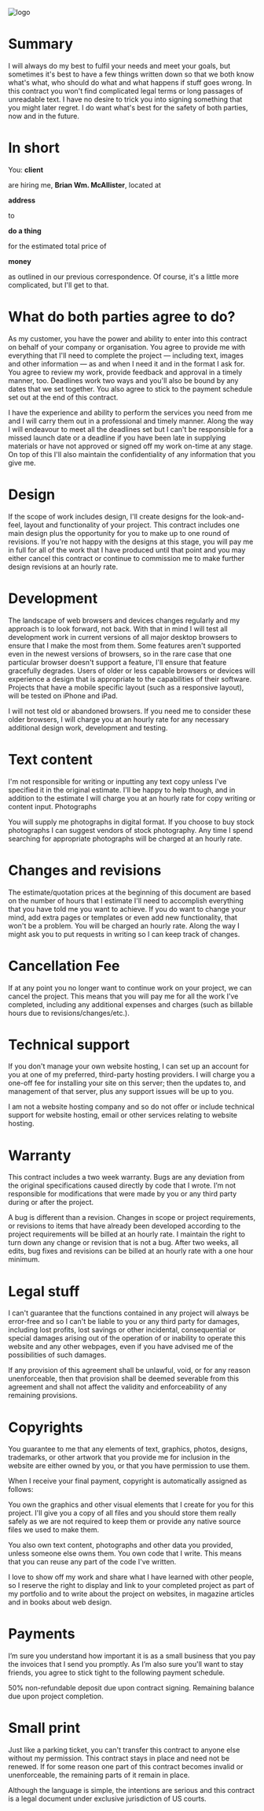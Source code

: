 ![logo](http://www.bmclients.com/assets/img/logo.png)

# Summary

I will always do my best to fulfil your needs and meet your goals, but
sometimes it's best to have a few things written down so that we both know
what's what, who should do what and what happens if stuff goes wrong. In this
contract you won't find complicated legal terms or long passages of unreadable
text. I have no desire to trick you into signing something that you might later
regret. I do want what's best for the safety of both parties, now and in the
future.

# In short

You: **client**

are hiring me, **Brian Wm. McAllister**, located at

**address**

to

**do a thing**

for the estimated total price of

**money**

as outlined in our previous correspondence. Of course, it's a little more
complicated, but I'll get to that.

# What do both parties agree to do?

As my customer, you have the power and ability to enter into this contract on
behalf of your company or organisation. You agree to provide me with everything
that I'll need to complete the project — including text, images and other
information — as and when I need it and in the format I ask for. You agree to
review my work, provide feedback and approval in a timely manner, too.
Deadlines work two ways and you'll also be bound by any dates that we set
together. You also agree to stick to the payment schedule set out at the end of
this contract.

I have the experience and ability to perform the services you need from me and
I will carry them out in a professional and timely manner. Along the way I will
endeavour to meet all the deadlines set but I can't be responsible for a missed
launch date or a deadline if you have been late in supplying materials or have
not approved or signed off my work on-time at any stage. On top of this I'll
also maintain the confidentiality of any information that you give me.

# Design

If the scope of work includes design, I'll create designs for the
look-and-feel, layout and functionality of your project. This contract includes
one main design plus the opportunity for you to make up to one round of
revisions. If you're not happy with the designs at this stage, you will pay me
in full for all of the work that I have produced until that point and you may
either cancel this contract or continue to commission me to make further design
revisions at an hourly rate.

# Development

The landscape of web browsers and devices changes regularly and my approach is
to look forward, not back. With that in mind I will test all development work
in current versions of all major desktop browsers to ensure that I make the
most from them. Some features aren't supported even in the newest versions of
browsers, so in the rare case that one particular browser doesn't support a
feature, I'll ensure that feature gracefully degrades. Users of older or less
capable browsers or devices will experience a design that is appropriate to the
capabilities of their software. Projects that have a mobile specific layout
(such as a responsive layout), will be tested on iPhone and iPad.

I will not test old or abandoned browsers. If you need me to consider these
older browsers, I will charge you at an hourly rate for any necessary
additional design work, development and testing.

# Text content

I'm not responsible for writing or inputting any text copy unless I've
specified it in the original estimate. I'll be happy to help though, and in
addition to the estimate I will charge you at an hourly rate for copy writing
or content input. Photographs

You will supply me photographs in digital format. If you choose to buy stock
photographs I can suggest vendors of stock photography. Any time I spend
searching for appropriate photographs will be charged at an hourly rate.

# Changes and revisions

The estimate/quotation prices at the beginning of this document are based on
the number of hours that I estimate I'll need to accomplish everything that you
have told me you want to achieve. If you do want to change your mind, add extra
pages or templates or even add new functionality, that won't be a problem. You
will be charged an hourly rate. Along the way I might ask you to put requests
in writing so I can keep track of changes.

# Cancellation Fee

If at any point you no longer want to continue work on your project, we can
cancel the project. This means that you will pay me for all the work I’ve
completed, including any additional expenses and charges (such as billable
hours due to revisions/changes/etc.).

# Technical support

If you don't manage your own website hosting, I can set up an account for you
at one of my preferred, third-party hosting providers. I will charge you a
one-off fee for installing your site on this server; then the updates to, and
management of that server, plus any support issues will be up to you.

I am not a website hosting company and so do not offer or include technical
support for website hosting, email or other services relating to website
hosting.

# Warranty

This contract includes a two week warranty. Bugs are any deviation from the
original specifications caused directly by code that I wrote. I’m not
responsible for modifications that were made by you or any third party during
or after the project.

A bug is different than a revision. Changes in scope or project requirements,
or revisions to items that have already been developed according to the project
requirements will be billed at an hourly rate. I maintain the right to turn
down any change or revision that is not a bug. After two weeks, all edits, bug
fixes and revisions can be billed at an hourly rate with a one hour minimum.

# Legal stuff

I can't guarantee that the functions contained in any project will always be
error-free and so I can't be liable to you or any third party for damages,
including lost profits, lost savings or other incidental, consequential or
special damages arising out of the operation of or inability to operate this
website and any other webpages, even if you have advised me of the
possibilities of such damages.

If any provision of this agreement shall be unlawful, void, or for any reason
unenforceable, then that provision shall be deemed severable from this
agreement and shall not affect the validity and enforceability of any remaining
provisions.

# Copyrights

You guarantee to me that any elements of text, graphics, photos, designs,
trademarks, or other artwork that you provide me for inclusion in the website
are either owned by you, or that you have permission to use them.

When I receive your final payment, copyright is automatically assigned as
follows:

You own the graphics and other visual elements that I create for you for this
project. I'll give you a copy of all files and you should store them really
safely as we are not required to keep them or provide any native source files
we used to make them.

You also own text content, photographs and other data you provided, unless
someone else owns them. You own code that I write. This means that you can
reuse any part of the code I've written.

I love to show off my work and share what I have learned with other people, so
I reserve the right to display and link to your completed project as part of my
portfolio and to write about the project on websites, in magazine articles and
in books about web design.

# Payments

I’m sure you understand how important it is as a small business that you pay
the invoices that I send you promptly. As I’m also sure you'll want to stay
friends, you agree to stick tight to the following payment schedule.

50% non-refundable deposit due upon contract signing. Remaining balance due
upon project completion.

# Small print

Just like a parking ticket, you can't transfer this contract to anyone else
without my permission. This contract stays in place and need not be renewed. If
for some reason one part of this contract becomes invalid or unenforceable, the
remaining parts of it remain in place.

Although the language is simple, the intentions are serious and this contract
is a legal document under exclusive jurisdiction of US courts.